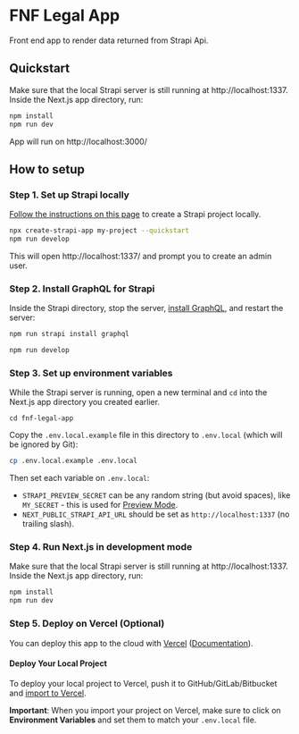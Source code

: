 # FNF Legal App

Front end app to render data returned from Strapi Api.

## Quickstart

Make sure that the local Strapi server is still running at http://localhost:1337. Inside the Next.js app directory, run:

```bash
npm install
npm run dev
```

App will run on  http://localhost:3000/



## How to setup

### Step 1. Set up Strapi locally

[Follow the instructions on this page](https://strapi.io/documentation/v3.x/installation/cli.html) to create a Strapi project locally.

```bash
npx create-strapi-app my-project --quickstart
npm run develop
```

This will open http://localhost:1337/ and prompt you to create an admin user.

### Step 2. Install GraphQL for Strapi

Inside the Strapi directory, stop the server, [install GraphQL](https://strapi.io/documentation/v3.x/plugins/graphql.html), and restart the server:

```bash
npm run strapi install graphql

npm run develop
```

### Step 3. Set up environment variables

While the Strapi server is running, open a new terminal and `cd` into the Next.js app directory you created earlier.

```
cd fnf-legal-app
```

Copy the `.env.local.example` file in this directory to `.env.local` (which will be ignored by Git):

```bash
cp .env.local.example .env.local
```

Then set each variable on `.env.local`:

- `STRAPI_PREVIEW_SECRET` can be any random string (but avoid spaces), like `MY_SECRET` - this is used for [Preview Mode](https://nextjs.org/docs/advanced-features/preview-mode).
- `NEXT_PUBLIC_STRAPI_API_URL` should be set as `http://localhost:1337` (no trailing slash).

### Step 4. Run Next.js in development mode

Make sure that the local Strapi server is still running at http://localhost:1337. Inside the Next.js app directory, run:

```bash
npm install
npm run dev
```


### Step 5. Deploy on Vercel (Optional)

You can deploy this app to the cloud with [Vercel](https://vercel.com?utm_source=github&utm_medium=readme&utm_campaign=next-example) ([Documentation](https://nextjs.org/docs/deployment)).

#### Deploy Your Local Project

To deploy your local project to Vercel, push it to GitHub/GitLab/Bitbucket and [import to Vercel](https://vercel.com/new?utm_source=github&utm_medium=readme&utm_campaign=next-example).

**Important**: When you import your project on Vercel, make sure to click on **Environment Variables** and set them to match your `.env.local` file.

